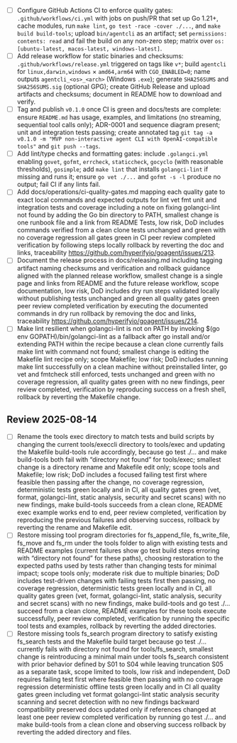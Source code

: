 * [ ] Configure GitHub Actions CI to enforce quality gates: `.github/workflows/ci.yml` with jobs on push/PR that set up Go 1.21+, cache modules, run `make lint`, `go test -race -cover ./...`, and `make build build-tools`; upload `bin/agentcli` as an artifact; set `permissions: contents: read` and fail the build on any non-zero step; matrix over `os: [ubuntu-latest, macos-latest, windows-latest]`.
* [ ] Add release workflow for static binaries and checksums: `.github/workflows/release.yml` triggered on tags like `v*`; build `agentcli` for `linux,darwin,windows` × `amd64,arm64` with `CGO_ENABLED=0`; name outputs `agentcli_<os>_<arch>` (Windows `.exe`); generate `SHA256SUMS` and `SHA256SUMS.sig` (optional GPG); create GitHub Release and upload artifacts and checksums; document in README how to download and verify.
* [ ] Tag and publish `v0.1.0` once CI is green and docs/tests are complete: ensure `README.md` has usage, examples, and limitations (no streaming, sequential tool calls only); ADR-0001 and sequence diagram present; unit and integration tests passing; create annotated tag `git tag -a v0.1.0 -m "MVP non-interactive agent CLI with OpenAI-compatible tools"` and `git push --tags`.
* [ ] Add lint/type checks and formatting gates: include `.golangci.yml` enabling `govet`, `gofmt`, `errcheck`, `staticcheck`, `gocyclo` (with reasonable thresholds), `gosimple`; add `make lint` that installs `golangci-lint` if missing and runs it; ensure `go vet ./...` and `gofmt -s -l` produce no output; fail CI if any lints fail.
* [ ] Add docs/operations/ci-quality-gates.md mapping each quality gate to exact local commands and expected outputs for lint vet fmt unit and integration tests and coverage including a note on fixing golangci-lint not found by adding the Go bin directory to PATH, smallest change is one runbook file and a link from README Tests, low risk, DoD includes commands verified from a clean clone tests unchanged and green with no coverage regression all gates green in CI peer review completed verification by following steps locally rollback by reverting the doc and links, traceability https://github.com/hyperifyio/goagent/issues/213.
* [ ] Document the release process in docs/releasing.md including tagging artifact naming checksums and verification and rollback guidance aligned with the planned release workflow, smallest change is a single page and links from README and the future release workflow, scope documentation, low risk, DoD includes dry run steps validated locally without publishing tests unchanged and green all quality gates green peer review completed verification by executing the documented commands in dry run rollback by removing the doc and links, traceability https://github.com/hyperifyio/goagent/issues/214.
* [ ] Make lint resilient when golangci-lint is not on PATH by invoking $(go env GOPATH)/bin/golangci-lint as a fallback after go install and/or extending PATH within the recipe because a clean clone currently fails make lint with command not found; smallest change is editing the Makefile lint recipe only; scope Makefile; low risk; DoD includes running make lint successfully on a clean machine without preinstalled linter, go vet and fmtcheck still enforced, tests unchanged and green with no coverage regression, all quality gates green with no new findings, peer review completed, verification by reproducing success on a fresh shell, rollback by reverting the Makefile change.

## Review 2025-08-14
* [ ] Rename the tools exec directory to match tests and build scripts by changing the current tools/execcli directory to tools/exec and updating the Makefile build-tools rule accordingly, because go test ./... and make build-tools both fail with “directory not found” for tools/exec; smallest change is a directory rename and Makefile edit only; scope tools and Makefile; low risk; DoD includes a focused failing test first where feasible then passing after the change, no coverage regression, deterministic tests green locally and in CI, all quality gates green (vet, format, golangci-lint, static analysis, security and secret scans) with no new findings, make build-tools succeeds from a clean clone, README exec example works end to end, peer review completed, verification by reproducing the previous failures and observing success, rollback by reverting the rename and Makefile edit.
* [ ] Restore missing tool program directories for fs_append_file, fs_write_file, fs_move and fs_rm under the tools folder to align with existing tests and README examples (current failures show go test build steps erroring with “directory not found” for these paths), choosing restoration to the expected paths used by tests rather than changing tests for minimal impact; scope tools only; moderate risk due to multiple binaries; DoD includes test-driven changes with failing tests first then passing, no coverage regression, deterministic tests green locally and in CI, all quality gates green (vet, format, golangci-lint, static analysis, security and secret scans) with no new findings, make build-tools and go test ./... succeed from a clean clone, README examples for these tools execute successfully, peer review completed, verification by running the specific tool tests and examples, rollback by reverting the added directories.
* [ ] Restore missing tools fs_search program directory to satisfy existing fs_search tests and the Makefile build target because go test ./... currently fails with directory not found for tools/fs_search, smallest change is reintroducing a minimal main under tools fs_search consistent with prior behavior defined by S01 to S04 while leaving truncation S05 as a separate task, scope limited to tools, low risk and independent, DoD requires failing test first where feasible then passing with no coverage regression deterministic offline tests green locally and in CI all quality gates green including vet format golangci-lint static analysis security scanning and secret detection with no new findings backward compatibility preserved docs updated only if references changed at least one peer review completed verification by running go test ./... and make build-tools from a clean clone and observing success rollback by reverting the added directory and files.

